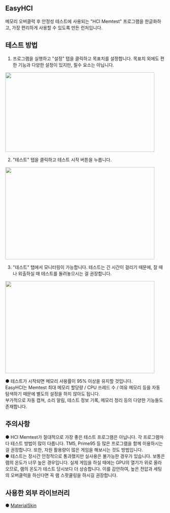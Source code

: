 ## EasyHCI  
  메모리 오버클럭 후 안정성 테스트에 사용되는 "HCI Memtest" 프로그램을 한글화하고, 가장 편리하게 사용할 수 있도록 만든 런처입니다.  
  
  
## 테스트 방법  
  1. 프로그램을 실행하고 "설정" 탭을 클릭하고 목표치를 설정합니다. 
     목표치 외에도 편한 기능과 다양한 설정이 있지만, 필수 요소는 아닙니다.
  <img src="https://user-images.githubusercontent.com/74810045/159886082-3a8b84e8-1cce-461e-bdd0-82e333620239.png"  width="470" height="250">  
    
    
  2. "테스트" 탭을 클릭하고 테스트 시작 버튼을 누릅니다.
  <img src="https://user-images.githubusercontent.com/74810045/159885823-b1c0b38f-530d-448e-b92b-1a49247f4c6a.png"  width="470" height="290">  
    
    
  3. "테스트" 탭에서 모니터링이 가능합니다. 테스트는 긴 시간이 걸리기 때문에, 잘 때나 외출하실 때 테스트를 돌려놓으시는 걸 권장합니다.  
  <img src="https://user-images.githubusercontent.com/74810045/160308135-a5f8f3f5-ee60-4e0a-b587-ae18505185e9.jpg"  width="470" height="290">  
    
    
    
  ● 테스트가 시작되면 메모리 사용률이 95% 이상을 유지할 것입니다.  
    EasyHCI는 Memtest 최대 메모리 할당량 / CPU 쓰레드 수 / 여유 메모리 등을 자동 탐색하기 때문에 별도의 설정을 하지 않아도 됩니다.  
    부가적으로 자동 캡쳐, 소리 알림, 테스트 정보 기록, 메모리 정리 등의 다양한 기능들도 존재합니다.   
    
    
## 주의사항
  ● HCI Memtest가 절대적으로 가장 좋은 테스트 프로그램은 아닙니다. 각 프로그램마다 테스트 방법이 많이 다릅니다. TM5, Prime95 등 많은 프로그램을 함께 이용하시는걸 권장합니다. 또한, 자원 활용량이 많은 게임을 해보시는 것도 방법입니다.  
  ● 테스트는 장시간 안정적으로 통과했지만 실사용은 불가능한 경우가 있습니다. 보통은 램의 온도가 너무 높은 경우입니다. 실제 게임을 하실 때에는 GPU의 열기가 위로 올라오므로, 램의 온도가 테스트 당시보다 더 상승합니다. 이를 감안하여, 높은 전압과 세팅의 오버클럭을 하신다면 꼭 램 스팟쿨링을 하시길 권장합니다.  
    
    
## 사용한 외부 라이브러리  
  ● [MaterialSkin](https://github.com/IgnaceMaes/MaterialSkin)
